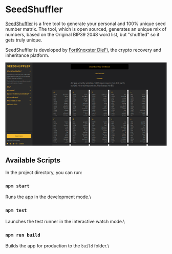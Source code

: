 # SeedShuffler

[SeedShuffler](https://seedshuffler.com) is a free tool to generate your personal and 100% unique seed number matrix.
The tool, which is open sourced, generates an unique mix of numbers, based on the Original BIP39 2048 word list, but "shuffled" so it gets truly unique.

SeedShuffler is developed by [FortKnoxster DieFi](https://fortknoxster.com), the crypto recovery and inheritance platform.

![](https://raw.githubusercontent.com/FortKnoxster/seedshuffler/main/src/assets/SeedShuffler_Screenshot.png)

## Available Scripts

In the project directory, you can run:

### `npm start`

Runs the app in the development mode.\

### `npm test`

Launches the test runner in the interactive watch mode.\

### `npm run build`

Builds the app for production to the `build` folder.\
